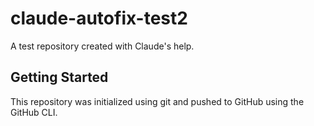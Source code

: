 # claude-autofix-test2

A test repository created with Claude's help.

## Getting Started

This repository was initialized using git and pushed to GitHub using the GitHub CLI. 